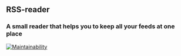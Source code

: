 ## RSS-reader

### A small reader that helps you to keep all your feeds at one place

[![Maintainability](https://api.codeclimate.com/v1/badges/b5a1c207612d33bf35a6/maintainability)](https://codeclimate.com/github/Saimon398/frontend-project-11/maintainability)
